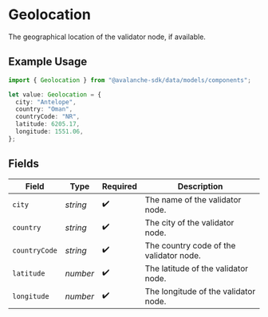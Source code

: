 # Geolocation

The geographical location of the validator node, if available.

## Example Usage

```typescript
import { Geolocation } from "@avalanche-sdk/data/models/components";

let value: Geolocation = {
  city: "Antelope",
  country: "Oman",
  countryCode: "NR",
  latitude: 6205.17,
  longitude: 1551.06,
};
```

## Fields

| Field                                   | Type                                    | Required                                | Description                             |
| --------------------------------------- | --------------------------------------- | --------------------------------------- | --------------------------------------- |
| `city`                                  | *string*                                | :heavy_check_mark:                      | The name of the validator node.         |
| `country`                               | *string*                                | :heavy_check_mark:                      | The city of the validator node.         |
| `countryCode`                           | *string*                                | :heavy_check_mark:                      | The country code of the validator node. |
| `latitude`                              | *number*                                | :heavy_check_mark:                      | The latitude of the validator node.     |
| `longitude`                             | *number*                                | :heavy_check_mark:                      | The longitude of the validator node.    |
